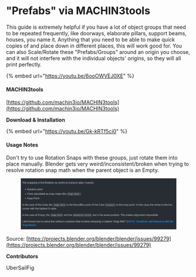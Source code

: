 # "Prefabs" via MACHIN3tools

This guide is extremely helpful if you have a lot of object groups that need to be repeated frequently, like doorways, elaborate pillars, support beams, houses, you name it. Anything that you need to be able to make quick copies of and place down in different places, this will work good for. You can also Scale/Rotate these "Prefabs/Groups" around an origin you choose, and it will not interfere with the individual objects' origins, so they will all print perfectly.

{% embed url="https://youtu.be/6ooOWVEJ0XE" %}

#### MACHIN3tools

[https://github.com/machin3io/MACHIN3tools](https://github.com/machin3io/MACHIN3tools)

**Download & Installation**

{% embed url="https://youtu.be/Gk-kRTf5ci0" %}

#### Usage Notes

Don't try to use Rotation Snaps with these groups, just rotate them into place manually. Blender gets very weird/inconsistent/broken when trying to resolve rotation snap math when the parent object is an Empty.

<figure><img src="../../../.gitbook/assets/MACHIN3tools-1.png" alt=""><figcaption></figcaption></figure>

Source: [https://projects.blender.org/blender/blender/issues/99279](https://projects.blender.org/blender/blender/issues/99279)

**Contributors**

UberSailFig
